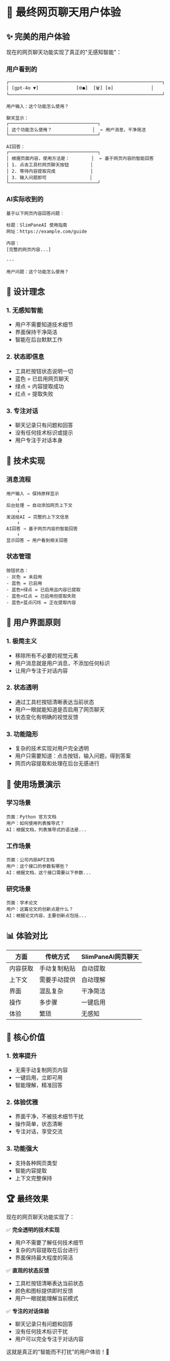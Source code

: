 # 🎯 最终网页聊天用户体验

## ✨ 完美的用户体验

现在的网页聊天功能实现了真正的"无感知智能"：

### 用户看到的
```
┌─────────────────────────────────────────────────────────┐
│ [gpt-4o ▼]              [🌐●]  [🗑️] [⚙️]              │
└─────────────────────────────────────────────────────────┘

用户输入：这个功能怎么使用？

聊天显示：
┌─────────────────────────────────┐
│ 这个功能怎么使用？               │  ← 用户消息，干净简洁
└─────────────────────────────────┘

AI回答：
┌─────────────────────────────────┐
│ 根据页面内容，使用方法是：        │  ← 基于网页内容的智能回答
│ 1. 点击工具栏网页聊天按钮        │
│ 2. 等待内容提取完成             │
│ 3. 输入问题即可                │
└─────────────────────────────────┘
```

### AI实际收到的
```
基于以下网页内容回答问题：

标题：SlimPaneAI 使用指南
网址：https://example.com/guide

内容：
[完整的网页内容...]

---

用户问题：这个功能怎么使用？
```

## 🎯 设计理念

### 1. **无感知智能**
- 用户不需要知道技术细节
- 界面保持干净简洁
- 智能在后台默默工作

### 2. **状态即信息**
- 工具栏按钮状态说明一切
- 蓝色 = 已启用网页聊天
- 绿点 = 内容提取成功
- 红点 = 提取失败

### 3. **专注对话**
- 聊天记录只有问题和回答
- 没有任何技术标识或提示
- 用户专注于对话本身

## 🔧 技术实现

### 消息流程
```
用户输入 → 保持原样显示
    ↓
后台处理 → 自动添加网页上下文
    ↓
发送给AI → 完整的上下文信息
    ↓
AI回答 → 基于网页内容的智能回答
    ↓
显示回答 → 用户看到相关回答
```

### 状态管理
```
按钮状态：
- 灰色 = 未启用
- 蓝色 = 已启用
- 蓝色+绿点 = 已启用且内容已提取
- 蓝色+红点 = 已启用但提取失败
- 蓝色+蓝点闪烁 = 正在提取内容
```

## 🎨 用户界面原则

### 1. **极简主义**
- 移除所有不必要的视觉元素
- 用户消息就是用户消息，不添加任何标识
- 让用户专注于对话内容

### 2. **状态透明**
- 通过工具栏按钮清晰表达当前状态
- 用户一眼就能知道是否启用了网页聊天
- 状态变化有明确的视觉反馈

### 3. **功能隐形**
- 复杂的技术实现对用户完全透明
- 用户只需要知道：点击按钮，输入问题，得到答案
- 网页内容提取和处理在后台无感进行

## 🚀 使用场景演示

### 学习场景
```
页面：Python 官方文档
用户：如何使用列表推导式？
AI：根据文档，列表推导式的语法是...
```

### 工作场景
```
页面：公司内部API文档
用户：这个接口的参数有哪些？
AI：根据文档，这个接口需要以下参数...
```

### 研究场景
```
页面：学术论文
用户：这篇论文的创新点是什么？
AI：根据论文内容，主要创新点包括...
```

## 📊 体验对比

| 方面 | 传统方式 | SlimPaneAI网页聊天 |
|------|---------|------------------|
| 内容获取 | 手动复制粘贴 | 自动提取 |
| 上下文 | 需要手动提供 | 自动理解 |
| 界面 | 混乱复杂 | 干净简洁 |
| 操作 | 多步骤 | 一键启用 |
| 体验 | 繁琐 | 无感知 |

## 🎯 核心价值

### 1. **效率提升**
- 无需手动复制网页内容
- 一键启用，立即可用
- 智能理解，精准回答

### 2. **体验优雅**
- 界面干净，不被技术细节干扰
- 操作简单，状态清晰
- 专注对话，享受交流

### 3. **功能强大**
- 支持各种网页类型
- 智能内容提取
- 上下文完整保持

## 🏆 最终效果

现在的网页聊天功能实现了：

✅ **完全透明的技术实现**
- 用户不需要了解任何技术细节
- 复杂的内容提取在后台进行
- 界面保持最大程度的简洁

✅ **直观的状态反馈**
- 工具栏按钮清晰表达当前状态
- 颜色和图标提供即时反馈
- 用户一眼就能理解当前模式

✅ **专注的对话体验**
- 聊天记录只有问题和回答
- 没有任何技术标识干扰
- 用户可以完全专注于对话内容

这就是真正的"智能而不打扰"的用户体验！🎉
